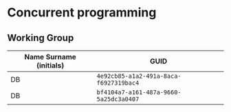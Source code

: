 # Concurrent programming

## Working Group

| Name Surname (initials) | GUID                                     |
| ----------------------- | ---------------------------------------- |
| DB                      | `4e92cb85-a1a2-491a-8aca-f6927319bac4`   |
| DB                      | `bf4104a7-a161-487a-9660-5a25dc3a0407`   |
